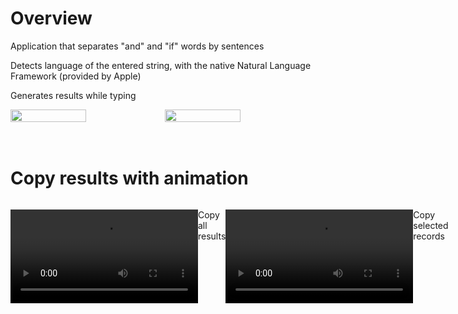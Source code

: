 # Overview
<p>Application that separates "and" and "if" words by sentences</p>
<p>Detects language of the entered string, with the native Natural Language Framework (provided by Apple)</p>
<p>Generates results while typing</p>

<div style="display:flex; width:100%;">
<img src="https://github.com/mishadovhiy/SentencesTokenizer/assets/44978117/01fc0274-b3eb-4096-b985-b6dd936b84bb" width="49%">
<img src="https://github.com/mishadovhiy/SentencesTokenizer/assets/44978117/ca2e4a72-7a64-41db-8a67-43489b28141f" width="49%">
</div>
<br> <br> 

# Copy results with animation

<div style="display:flex; width:100%;">

<video src="https://github.com/mishadovhiy/SentencesTokenizer/assets/44978117/609fe266-43cb-4326-ab5c-9f741148cb29"></video>

<p>Copy all results</p>
<br>

<video src="https://github.com/mishadovhiy/SentencesTokenizer/assets/44978117/5b1fa3da-2d20-43f2-974e-a7a6849c6085"></video>

<p>Copy selected records</p>
<br>
  
</div>

